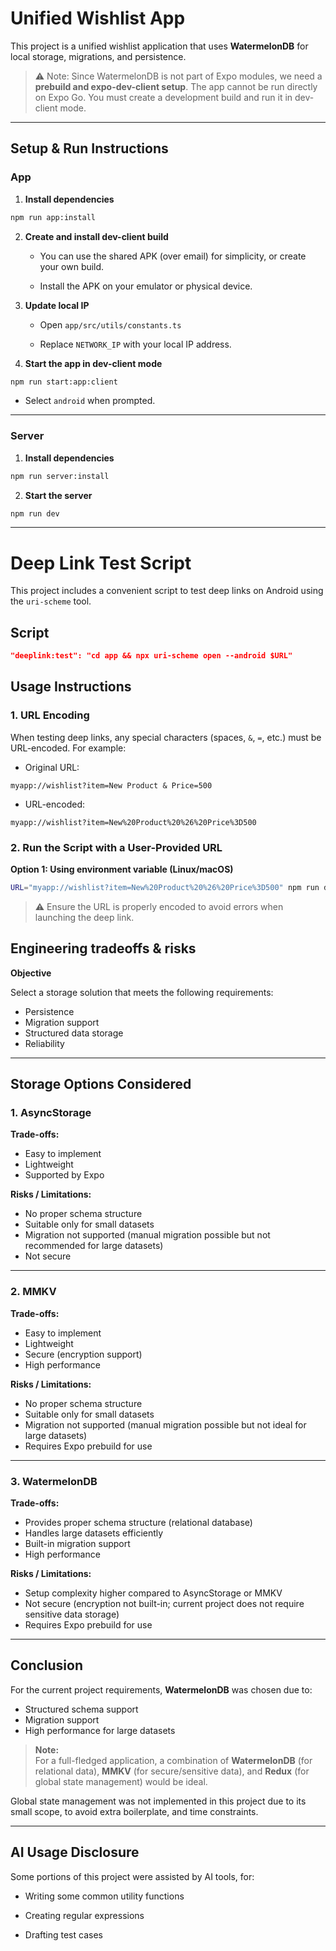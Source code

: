 
# Unified Wishlist App

This project is a unified wishlist application that uses **WatermelonDB** for local storage, migrations, and persistence.

> ⚠️ Note: Since WatermelonDB is not part of Expo modules, we need a **prebuild and expo-dev-client setup**. The app cannot be run directly on Expo Go. You must create a development build and run it in dev-client mode.

----------

## Setup & Run Instructions

### App

1.  **Install dependencies**
    

```bash
npm run app:install
```

2.  **Create and install dev-client build**
    
    -   You can use the shared APK (over email) for simplicity, or create your own build.
        
    -   Install the APK on your emulator or physical device.
        
3.  **Update local IP**
    
    -   Open `app/src/utils/constants.ts`
        
    -   Replace `NETWORK_IP` with your local IP address.
        
4.  **Start the app in dev-client mode**
    

```bash
npm run start:app:client
```

-   Select `android` when prompted.
    

----------

### Server

1.  **Install dependencies**
    

```bash
npm run server:install
```

2.  **Start the server**
   

```bash
npm run dev
```

----------
# Deep Link Test Script

This project includes a convenient script to test deep links on Android using the `uri-scheme` tool.

## Script

```json
"deeplink:test": "cd app && npx uri-scheme open --android $URL"
```

## Usage Instructions

### 1. URL Encoding

When testing deep links, any special characters (spaces, `&`, `=`, etc.) must be URL-encoded. For example:

-   Original URL:
    

```
myapp://wishlist?item=New Product & Price=500
```

-   URL-encoded:
    

```
myapp://wishlist?item=New%20Product%20%26%20Price%3D500
```

### 2. Run the Script with a User-Provided URL

**Option 1: Using environment variable (Linux/macOS)**

```bash
URL="myapp://wishlist?item=New%20Product%20%26%20Price%3D500" npm run deeplink:test
```
> ⚠️ Ensure the URL is properly encoded to avoid errors when launching the deep link.

## Engineering tradeoffs & risks

 **Objective**

Select a storage solution that meets the following requirements:

- Persistence
- Migration support
- Structured data storage
- Reliability

---

## **Storage Options Considered**

### **1. AsyncStorage**

**Trade-offs:**
- Easy to implement
- Lightweight
- Supported by Expo

**Risks / Limitations:**
- No proper schema structure
- Suitable only for small datasets
- Migration not supported (manual migration possible but not recommended for large datasets)
- Not secure

---

### **2. MMKV**

**Trade-offs:**
- Easy to implement
- Lightweight
- Secure (encryption support)
- High performance

**Risks / Limitations:**
- No proper schema structure
- Suitable only for small datasets
- Migration not supported (manual migration possible but not ideal for large datasets)
- Requires Expo prebuild for use

---

### **3. WatermelonDB**

**Trade-offs:**
- Provides proper schema structure (relational database)
- Handles large datasets efficiently
- Built-in migration support
- High performance

**Risks / Limitations:**
- Setup complexity higher compared to AsyncStorage or MMKV
- Not secure (encryption not built-in; current project does not require sensitive data storage)
- Requires Expo prebuild for use

---

## **Conclusion**

For the current project requirements, **WatermelonDB** was chosen due to:

- Structured schema support
- Migration support
- High performance for large datasets

> **Note:**  
> For a full-fledged application, a combination of **WatermelonDB** (for relational data), **MMKV** (for secure/sensitive data), and **Redux** (for global state management) would be ideal.  

Global state management was not implemented in this project due to its small scope, to avoid extra boilerplate, and time constraints.

---

## AI Usage Disclosure

Some portions of this project were assisted by AI tools, for:

-   Writing some common utility functions
    
-   Creating regular expressions
    
-   Drafting test cases
    
